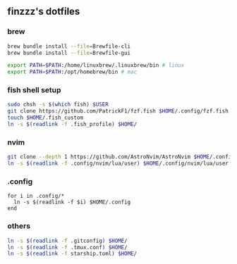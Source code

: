 ## finzzz's dotfiles

### brew

```bash
brew bundle install --file=Brewfile-cli
brew bundle install --file=Brewfile-gui

export PATH=$PATH:/home/linuxbrew/.linuxbrew/bin # linux
export PATH=$PATH:/opt/homebrew/bin # mac
```

### fish shell setup

```bash
sudo chsh -s $(which fish) $USER                                       # set default shell
git clone https://github.com/PatrickF1/fzf.fish $HOME/.config/fzf.fish # clone fzf.fish
touch $HOME/.fish_custom                                               # custom fish settings
ln -s $(readlink -f .fish_profile) $HOME/
```

### nvim

```bash
git clone --depth 1 https://github.com/AstroNvim/AstroNvim $HOME/.config/nvim
ln -s $(readlink -f .config/nvim/lua/user) $HOME/.config/nvim/lua/user
```

### .config

```fish
for i in .config/*
  ln -s $(readlink -f $i) $HOME/.config
end
```

### others

```bash
ln -s $(readlink -f .gitconfig) $HOME/
ln -s $(readlink -f .tmux.conf) $HOME/
ln -s $(readlink -f starship.toml) $HOME/
```
